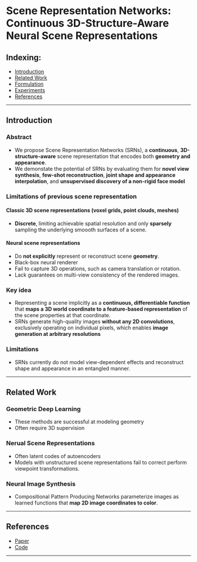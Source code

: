 # Scene Representation Networks: Continuous 3D-Structure-Aware Neural Scene Representations

## Indexing:
- [Introduction](#Introduction)
- [Related Work](#Related-Work)
- [Formulation](#Formulation)
- [Experiments](#Experiments)
- [References](#References)
---
## Introduction
### Abstract
- We propose Scene Representation Networks (SRNs), a **continuous**, **3D-structure-aware** scene representation that encodes both **geometry and appearance**.
- We demonstate the potential of SRNs by evaluating them for **novel view synthesis**, **few-shot reconstruction**, **joint shape and appearance interpolation**, and **unsupervised discovery of a non-rigid face model**

### Limitations of previous scene representation
#### Classic 3D scene representations (voxel grids, point clouds, meshes)
- **Discrete**, limiting achievable spatial resolution and only **sparsely** sampling the underlying smoooth surfaces of a scene.

#### Neural scene representations
- Do **not explicitly** represent or reconstruct scene **geometry**.
- Black-box neural renderer
- Fail to capture 3D operations, such as camera translation or rotation.
- Lack guarantees on multi-view consistency of the rendered images.

### Key idea
- Representing a scene implicitly as a **continuous, differentiable function** that **maps a 3D world coordinate to a feature-based representation** of the scene properties at that coordinate.
- SRNs generate high-quality images **without any 2D convolutions**, exclusively operating on individual pixels, which enables **image generation at arbitrary resolutions**

### Limitations
- SRNs currently do not model view-dependent effects and reconstruct shape and appearance in an entangled manner. 

---
## Related Work

### Geometric Deep Learning
- These methods are successful at modeling geometry
- Often require 3D supervision

### Nerual Scene Representations
- Often latent codes of autoencoders
- Models with unstructured scene representations fail to correct perform viewpoint transformations.

### Neural Image Synthesis
- Compositional Pattern Producing Networks parameterize images as learned functions that **map 2D image coordinates to color**.

---
## References
- [Paper](https://arxiv.org/pdf/1906.01618.pdf)
- [Code](https://github.com/vsitzmann/scene-representation-networks)
---
